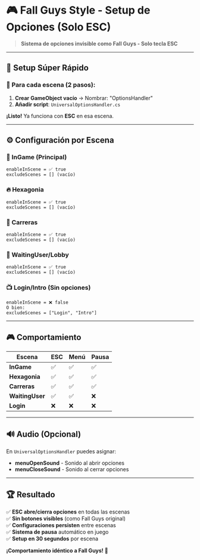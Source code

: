 # 🎮 **Fall Guys Style - Setup de Opciones (Solo ESC)**

> **Sistema de opciones invisible como Fall Guys - Solo tecla ESC**

---

## 🚀 **Setup Súper Rápido**

### **🎯 Para cada escena (2 pasos):**

1. **Crear GameObject vacío** → Nombrar: "OptionsHandler"
2. **Añadir script**: `UniversalOptionsHandler.cs`

**¡Listo!** Ya funciona con **ESC** en esa escena.

---

## ⚙️ **Configuración por Escena**

### **🌟 InGame (Principal)**
```
enableInScene = ✅ true
excludeScenes = [] (vacío)
```

### **🔥 Hexagonia**
```
enableInScene = ✅ true  
excludeScenes = [] (vacío)
```

### **🏁 Carreras**
```
enableInScene = ✅ true
excludeScenes = [] (vacío)
```

### **🚪 WaitingUser/Lobby**
```
enableInScene = ✅ true
excludeScenes = [] (vacío)
```

### **📺 Login/Intro (Sin opciones)**
```
enableInScene = ❌ false
O bien:
excludeScenes = ["Login", "Intro"]
```

---

## 🎮 **Comportamiento**

| Escena | ESC | Menú | Pausa |
|--------|-----|------|-------|
| **InGame** | ✅ | ✅ | ✅ |
| **Hexagonia** | ✅ | ✅ | ✅ |
| **Carreras** | ✅ | ✅ | ✅ |
| **WaitingUser** | ✅ | ✅ | ❌ |
| **Login** | ❌ | ❌ | ❌ |

---

## 🔊 **Audio (Opcional)**

En `UniversalOptionsHandler` puedes asignar:
- **menuOpenSound** - Sonido al abrir opciones
- **menuCloseSound** - Sonido al cerrar opciones

---

## 🏆 **Resultado**

✅ **ESC abre/cierra opciones** en todas las escenas  
✅ **Sin botones visibles** (como Fall Guys original)  
✅ **Configuraciones persisten** entre escenas  
✅ **Sistema de pausa** automático en juego  
✅ **Setup en 30 segundos** por escena  

**¡Comportamiento idéntico a Fall Guys! 🎯** 